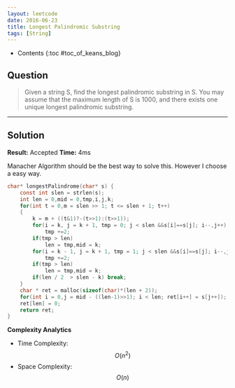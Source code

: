 ```yaml
---
layout: leetcode
date: 2016-06-23
title: Longest Palindromic Substring
tags: [String]
---
```


* Contents
{:toc #toc_of_keans_blog}

## Question

> Given a string S, find the longest palindromic substring in S. You may assume that the maximum length of S is 1000, and there exists one unique longest palindromic substring.
>


***

## Solution

**Result:** Accepted **Time:** 4ms

Manacher Algorithm should be the best way to solve this. However I choose a easy way.

```c
char* longestPalindrome(char* s) {
    const int slen = strlen(s);
    int len = 0,mid = 0,tmp,i,j,k;
    for(int t = 0,m = slen >> 1; t <= slen + 1; t++)
    {
        k = m + ((t&1)?-(t>>1):(t>>1));
        for(i = k, j = k + 1, tmp = 0; j < slen &&s[i]==s[j]; i--,j++)
            tmp +=2;
        if(tmp > len)
            len = tmp,mid = k;
        for(i = k - 1, j = k + 1, tmp = 1; j < slen &&s[i]==s[j]; i--,j++)
            tmp +=2;
        if(tmp > len)
            len = tmp,mid = k;
        if(len / 2  > slen - k) break;
    }
    char * ret = malloc(sizeof(char)*(len + 2));
    for(int i = 0,j = mid - ((len-1)>>1); i < len; ret[i++] = s[j++]);
    ret[len] = 0;
    return ret;
}
```

**Complexity Analytics**

- Time Complexity: $$O(n^2)$$
- Space Complexity: $$O(n)$$
